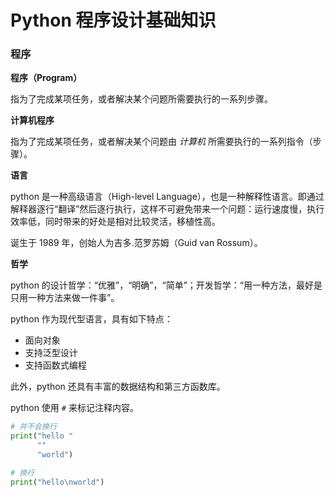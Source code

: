 # Python 程序设计基础知识

### 程序

**程序（Program）**

指为了完成某项任务，或者解决某个问题所需要执行的一系列步骤。

**计算机程序**

指为了完成某项任务，或者解决某个问题由 *计算机* 所需要执行的一系列指令（步骤）。

**语言**

python 是一种高级语言（High-level Language），也是一种解释性语言。即通过解释器逐行“翻译”然后逐行执行，这样不可避免带来一个问题：运行速度慢，执行效率低，同时带来的好处是相对比较灵活，移植性高。

诞生于 1989 年，创始人为吉多.范罗苏姆（Guid van Rossum）。

**哲学**

python 的设计哲学：“优雅”，“明确”，“简单”；开发哲学：“用一种方法，最好是只用一种方法来做一件事”。

python 作为现代型语言，具有如下特点：

- 面向对象
- 支持泛型设计
- 支持函数式编程

此外，python 还具有丰富的数据结构和第三方函数库。

python 使用 `#` 来标记注释内容。

```python
# 并不会换行
print("hello "
      ""
      "world")

# 换行
print("hello\nworld")
```